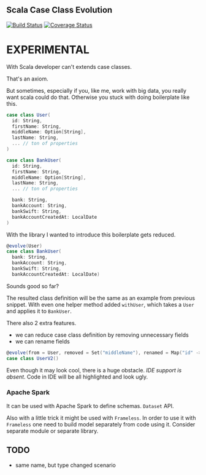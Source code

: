 Scala Case Class Evolution
--------------------------

[![Build Status](https://travis-ci.org/andyglow/caseclass-evolution.svg?branch=master)](https://travis-ci.org/andyglow/caseclass-evolution)
[![Coverage Status](https://coveralls.io/repos/github/andyglow/caseclass-evolution/badge.svg?branch=master)](https://coveralls.io/github/andyglow/caseclass-evolution?branch=master)

EXPERIMENTAL
============

With Scala developer can't extends case classes. 

That's an axiom.

But sometimes, especially if you, like me, work with big data, you really want scala could do that.
Otherwise you stuck with doing boilerplate like this.

```scala
case class User(
  id: String,
  firstName: String,
  middleName: Option[String],
  lastName: String,
  ... // ton of properties 
)

case class BankUser(
  id: String,
  firstName: String,
  middleName: Option[String],
  lastName: String,
  ... // ton of properties

  bank: String,
  bankAccount: String,
  bankSwift: String,
  bankAccountCreatedAt: LocalDate
)
```

With the library I wanted to introduce this boilerplate gets reduced.

```scala
@evolve(User)
case class BankUser(
  bank: String,
  bankAccount: String,
  bankSwift: String,
  bankAccountCreatedAt: LocalDate)
``` 

Sounds good so far?

The resulted class definition will be the same as an example from previous snippet.
With even one helper method added `withUser`, which takes a `User` and applies it to `BankUser`.

There also 2 extra features.
- we can reduce case class definition by removing unnecessary fields
- we can rename fields

```scala
@evolve(from = User, removed = Set("middleName"), renamed = Map("id" -> "userId"))
case class UserV2()
``` 

Even though it may look cool, there is a huge obstacle. 
*IDE support is absent*. Code in IDE will be all highlighted and look ugly.

### Apache Spark

It can be used with Apache Spark to define schemas. `Dataset` API.

Also with a little trick it might be used with `Frameless`. 
In order to use it with `Frameless` one need to build model separately from code using it.
Consider separate module or separate library. 


TODO
----
- same name, but type changed scenario